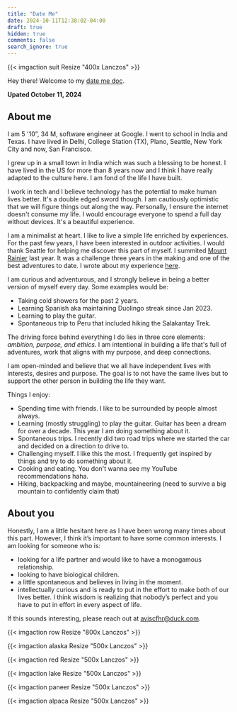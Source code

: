 ```yaml
---
title: "Date Me"
date: 2024-10-11T12:38:02-04:00
draft: true
hidden: true
comments: false
search_ignore: true
---
```


{{< imgaction suit Resize "400x Lanczos" >}}

Hey there! Welcome to my [date me doc](https://www.nytimes.com/2023/08/02/style/date-me-docs.html).

**Upated October 11, 2024**

## About me

I am 5 '10”, 34 M, software engineer at Google. I went to school in India and Texas. I have lived in Delhi, College Station (TX), Plano, Seattle, New York City and now, San Francisco.


I grew up in a small town in India which was such a blessing to be honest. I have lived in the US for more than 8 years now and I think I have really adapted to the culture here. I am fond of the life I have built.


I work in tech and I believe technology has the potential to make human lives better. It's a double edged sword though. I am cautiously optimistic that we will figure  things out along the way. Personally, I ensure the internet doesn't consume my life. I would encourage everyone to spend a full day without devices. It's a beautiful experience. 


I am a minimalist at heart. I like to live a simple life enriched by experiences. For the past few years, I have been interested in outdoor activities. I would thank Seattle for helping me discover this part of myself. I summited [Mount Rainier](https://en.wikipedia.org/wiki/Mount_Rainier) last year. It was a challenge three years in the making and one of the best adventures to date. I wrote about my experience [here](https://yasharma.xyz/posts/rainier). 

I am curious and adventurous, and I strongly believe in being a better version of myself every day. Some examples would be: 

* Taking cold showers for the past 2 years.
* Learning Spanish aka maintaining Duolingo streak since Jan 2023.
* Learning to play the guitar.
* Spontaneous trip to Peru that included hiking the Salakantay Trek.


The driving force behind everything I do lies in three core elements: *ambition, purpose, and ethics*. I am intentional in building a life that's full of adventures, work that aligns with my purpose, and deep connections.

I am open-minded and believe that we all have independent lives with interests, desires and purpose. The goal is to not have the same lives but to support the other person in building the life they want.

Things I enjoy:

* Spending time with friends. I like to be surrounded by people almost always. 
* Learning (mostly struggling) to play the guitar. Guitar has been a dream for over a decade. This year I am doing something about it.
* Spontaneous trips. I recently did two road trips where we started the car and decided on a direction to drive to.
* Challenging myself. I like this the most. I frequently get inspired by things and try to do something about it.
* Cooking and eating. You don't wanna see my YouTube recommendations haha.
* Hiking, backpacking and maybe, mountaineering (need to survive a big mountain to confidently claim that)


## About you


Honestly, I am a little hesitant here as I have been wrong many times about this part. However, I think it’s important to have some common interests. I am looking for someone who is:

* looking for a life partner and would like to have a monogamous relationship.
* looking to have biological children.
* a little spontaneous and believes in living in the moment.
* intellectually curious and is ready to put in the effort to make both of our lives better. I think wisdom is realizing that nobody’s perfect and you have to put in effort in every aspect of life.

If this sounds interesting, please reach out at avjscfhr@duck.com.

{{< imgaction row Resize "800x Lanczos" >}}

{{< imgaction alaska Resize "500x Lanczos" >}}

{{< imgaction red Resize "500x Lanczos" >}}

{{< imgaction lake Resize "500x Lanczos" >}}

{{< imgaction paneer Resize "500x Lanczos" >}}

{{< imgaction alpaca Resize "500x Lanczos" >}}
